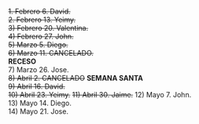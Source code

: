 ~~1. Febrero 6. David.~~  
~~2. Febrero 13. Yeimy.~~  
~~3) Febrero 20. Valentina.~~  
~~4) Febrero 27. John.~~   
~~5) Marzo 5. Diego.~~  
~~6) Marzo 11. CANCELADO.~~  
**RECESO**  
7) Marzo 26. Jose.  
~~8) Abril 2. CANCELADO~~
**SEMANA SANTA**  
~~9) Abril 16. David.~~  
~~10) Abril 23. Yeimy.~~
~~11) Abril 30. Jaime.~~
12) Mayo 7.  John.    
13) Mayo 14. Diego.  
14) Mayo 21. Jose.


